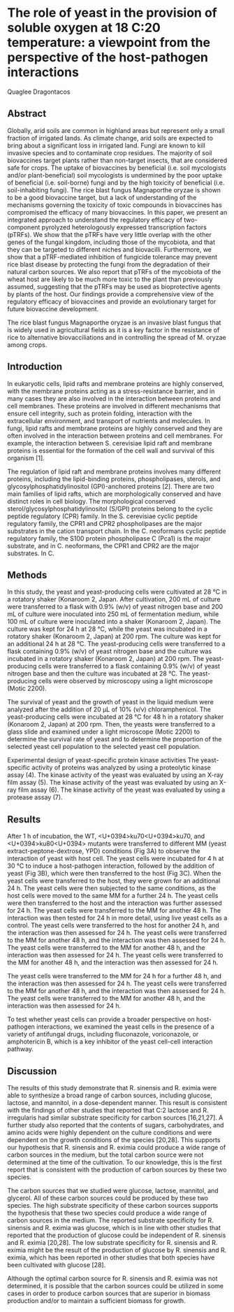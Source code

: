 # The role of yeast in the provision of soluble oxygen at 18 C:20 temperature: a viewpoint from the perspective of the host-pathogen interactions
Quaglee Dragontacos


## Abstract
Globally, arid soils are common in highland areas but represent only a small fraction of irrigated lands. As climate change, arid soils are expected to bring about a significant loss in irrigated land. Fungi are known to kill invasive species and to contaminate crop residues. The majority of soil biovaccines target plants rather than non-target insects, that are considered safe for crops. The uptake of biovaccines by beneficial (i.e. soil mycologists and/or plant-beneficial) soil mycologists is undermined by the poor uptake of beneficial (i.e. soil-borne) fungi and by the high toxicity of beneficial (i.e. soil-inhabiting fungi). The rice blast fungus Magnaporthe oryzae is shown to be a good biovaccine target, but a lack of understanding of the mechanisms governing the toxicity of toxic compounds in biovaccines has compromised the efficacy of many biovaccines. In this paper, we present an integrated approach to understand the regulatory efficacy of two-component pyrolyzed heterologously expressed transcription factors (pTRFs). We show that the pTRFs have very little overlap with the other genes of the fungal kingdom, including those of the mycobiota, and that they can be targeted to different niches and biovacilli. Furthermore, we show that a pTRF-mediated inhibition of fungicide tolerance may prevent rice blast disease by protecting the fungi from the degradation of their natural carbon sources. We also report that pTRFs of the mycobiota of the wheat host are likely to be much more toxic to the plant than previously assumed, suggesting that the pTRFs may be used as bioprotective agents by plants of the host. Our findings provide a comprehensive view of the regulatory efficacy of biovaccines and provide an evolutionary target for future biovaccine development.

The rice blast fungus Magnaporthe oryzae is an invasive blast fungus that is widely used in agricultural fields as it is a key factor in the resistance of rice to alternative biovacciliations and in controlling the spread of M. oryzae among crops.


## Introduction
In eukaryotic cells, lipid rafts and membrane proteins are highly conserved, with the membrane proteins acting as a stress-resistance barrier, and in many cases they are also involved in the interaction between proteins and cell membranes. These proteins are involved in different mechanisms that ensure cell integrity, such as protein folding, interaction with the extracellular environment, and transport of nutrients and molecules. In fungi, lipid rafts and membrane proteins are highly conserved and they are often involved in the interaction between proteins and cell membranes. For example, the interaction between S. cerevisiae lipid raft and membrane proteins is essential for the formation of the cell wall and survival of this organism [1].

The regulation of lipid raft and membrane proteins involves many different proteins, including the lipid-binding proteins, phospholipases, sterols, and glycosylphosphatidylinositol (GPI)-anchored proteins [2]. There are two main families of lipid rafts, which are morphologically conserved and have distinct roles in cell biology. The morphological conserved sterol/glycosylphosphatidylinositol (S/GPI) proteins belong to the cyclic peptide regulatory (CPR) family. In the S. cerevisiae cyclic peptide regulatory family, the CPR1 and CPR2 phospholipases are the major substrates in the cation transport chain. In the C. neoformans cyclic peptide regulatory family, the S100 protein phospholipase C (Pca1) is the major substrate, and in C. neoformans, the CPR1 and CPR2 are the major substrates. In C.


## Methods

In this study, the yeast and yeast-producing cells were cultivated at 28 °C in a rotatory shaker (Konaroom 2, Japan. After cultivation, 200 mL of culture were transferred to a flask with 0.9% (w/v) of yeast nitrogen base and 200 mL of culture were inoculated into 250 mL of fermentation medium, while 100 mL of culture were inoculated into a shaker (Konaroom 2, Japan). The culture was kept for 24 h at 28 °C, while the yeast was incubated in a rotatory shaker (Konaroom 2, Japan) at 200 rpm. The culture was kept for an additional 24 h at 28 °C. The yeast-producing cells were transferred to a flask containing 0.9% (w/v) of yeast nitrogen base and the culture was incubated in a rotatory shaker (Konaroom 2, Japan) at 200 rpm. The yeast-producing cells were transferred to a flask containing 0.9% (w/v) of yeast nitrogen base and then the culture was incubated at 28 °C. The yeast-producing cells were observed by microscopy using a light microscope (Motic 2200).

The survival of yeast and the growth of yeast in the liquid medium were analyzed after the addition of 20 µL of 10% (v/v) chloramphenicol. The yeast-producing cells were incubated at 28 °C for 48 h in a rotatory shaker (Konaroom 2, Japan) at 200 rpm. Then, the yeasts were transferred to a glass slide and examined under a light microscope (Motic 2200) to determine the survival rate of yeast and to determine the proportion of the selected yeast cell population to the selected yeast cell population.

Experimental design of yeast-specific protein kinase activities
The yeast-specific activity of proteins was analyzed by using a proteolytic kinase assay (4). The kinase activity of the yeast was evaluated by using an X-ray film assay (5). The kinase activity of the yeast was evaluated by using an X-ray film assay (6). The kinase activity of the yeast was evaluated by using a protease assay (7).


## Results
After 1 h of incubation, the WT, <U+0394>ku70<U+0394>ku70, and <U+0394>ku80<U+0394> mutants were transferred to different MM (yeast extract-peptone-dextrose, YPD) conditions (Fig 3A) to observe the interaction of yeast with host cell. The yeast cells were incubated for 4 h at 30 °C to induce a host-pathogen interaction, followed by the addition of yeast (Fig 3B), which were then transferred to the host (Fig 3C). When the yeast cells were transferred to the host, they were grown for an additional 24 h. The yeast cells were then subjected to the same conditions, as the host cells were moved to the same MM for a further 24 h. The yeast cells were then transferred to the host and the interaction was further assessed for 24 h. The yeast cells were transferred to the MM for another 48 h. The interaction was then tested for 24 h in more detail, using live yeast cells as a control. The yeast cells were transferred to the host for another 24 h, and the interaction was then assessed for 24 h. The yeast cells were transferred to the MM for another 48 h, and the interaction was then assessed for 24 h. The yeast cells were transferred to the MM for another 48 h, and the interaction was then assessed for 24 h. The yeast cells were transferred to the MM for another 48 h, and the interaction was then assessed for 24 h.

The yeast cells were transferred to the MM for 24 h for a further 48 h, and the interaction was then assessed for 24 h. The yeast cells were transferred to the MM for another 48 h, and the interaction was then assessed for 24 h. The yeast cells were transferred to the MM for another 48 h, and the interaction was then assessed for 24 h.

To test whether yeast cells can provide a broader perspective on host-pathogen interactions, we examined the yeast cells in the presence of a variety of antifungal drugs, including fluconazole, voriconazole, or amphotericin B, which is a key inhibitor of the yeast cell-cell interaction pathway.


## Discussion
The results of this study demonstrate that R. sinensis and R. eximia were able to synthesize a broad range of carbon sources, including glucose, lactose, and mannitol, in a dose-dependent manner. This result is consistent with the findings of other studies that reported that C:2 lactose and R. irregularis had similar substrate specificity for carbon sources [16,21,27]. A further study also reported that the contents of sugars, carbohydrates, and amino acids were highly dependent on the culture conditions and were dependent on the growth conditions of the species [20,28]. This supports our hypothesis that R. sinensis and R. eximia could produce a wide range of carbon sources in the medium, but the total carbon source were not determined at the time of the cultivation. To our knowledge, this is the first report that is consistent with the production of carbon sources by these two species.

The carbon sources that we studied were glucose, lactose, mannitol, and glycerol. All of these carbon sources could be produced by these two species. The high substrate specificity of these carbon sources supports the hypothesis that these two species could produce a wide range of carbon sources in the medium. The reported substrate specificity for R. sinensis and R. eximia was glucose, which is in line with other studies that reported that the production of glucose could be independent of R. sinensis and R. eximia [20,28]. The low substrate specificity for R. sinensis and R. eximia might be the result of the production of glucose by R. sinensis and R. eximia, which has been reported in other studies that both species have been cultivated with glucose [28].

Although the optimal carbon source for R. sinensis and R. eximia was not determined, it is possible that the carbon sources could be utilized in some cases in order to produce carbon sources that are superior in biomass production and/or to maintain a sufficient biomass for growth.
